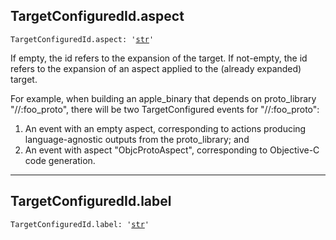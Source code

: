 

## TargetConfiguredId.aspect

<pre class="language-python"><code><span class="source python"><span class="meta qualified-name python"><span class="meta generic-name python">TargetConfiguredId</span><span class="punctuation accessor dot python">.</span><span class="meta generic-name python">aspect</span></span><span class="punctuation separator annotation variable python">:</span> <span class="meta string python"><span class="string quoted single python"><span class="punctuation definition string begin python">&#39;</span></span></span><span class="meta string python"><span class="string quoted single python"><a href="/lib/str">str</a><span class="punctuation definition string end python">&#39;</span></span></span></span></code></pre>

If empty, the id refers to the expansion of the target. If not-empty, the id refers to the expansion of an aspect applied to the (already expanded) target.

For example, when building an apple\_binary that depends on proto\_library
"//:foo\_proto", there will be two TargetConfigured events for
"//:foo\_proto":

1. An event with an empty aspect, corresponding to actions producing
   language-agnostic outputs from the proto\_library; and
2. An event with aspect "ObjcProtoAspect", corresponding to Objective-C
   code generation.

***

## TargetConfiguredId.label

<pre class="language-python"><code><span class="source python"><span class="meta qualified-name python"><span class="meta generic-name python">TargetConfiguredId</span><span class="punctuation accessor dot python">.</span><span class="meta generic-name python">label</span></span><span class="punctuation separator annotation variable python">:</span> <span class="meta string python"><span class="string quoted single python"><span class="punctuation definition string begin python">&#39;</span></span></span><span class="meta string python"><span class="string quoted single python"><a href="/lib/str">str</a><span class="punctuation definition string end python">&#39;</span></span></span></span></code></pre>
